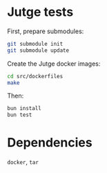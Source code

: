 # Jutge tests

First, prepare submodules:
```sh
git submodule init
git submodule update
```

Create the Jutge docker images:
```sh
cd src/dockerfiles
make
```

Then:
```bash
bun install
bun test
```

# Dependencies

`docker`, `tar`                                                         